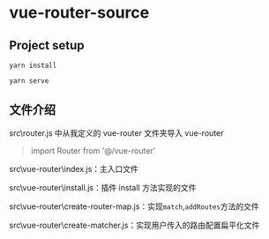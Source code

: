 # vue-router-source

## Project setup

```
yarn install

yarn serve
```

## 文件介绍

src\router.js 中从我定义的 vue-router 文件夹导入 vue-router

> import Router from '@/vue-router'

src\vue-router\index.js：主入口文件

src\vue-router\install.js：插件 install 方法实现的文件

src\vue-router\create-router-map.js：实现`match`,`addRoutes`方法的文件

src\vue-router\create-matcher.js：实现用户传入的路由配置扁平化文件
